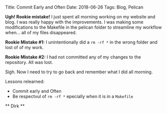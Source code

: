Title: Commit Early and Often
Date: 2018-06-26
Tags: Blog, Pelican

**Ugh! Rookie mistake!**  I just spent all morning working on my website and blog.  I was really happy with the improvements. I was making some modifications to the Makefile in the pelican folder to streamline my workflow when... all of my files disappeared.

**Rookie Mistake #1:** I unintentionally did a ```rm -rf *``` in the wrong folder and lost of of my work.

**Rookie Mistake #2:** I had not committed any of my changes to the repository.  All was lost.  

Sigh. Now I need to try to go back and remember what I did all morning.  

Lessons relearned:

- Commit early and Often
- Be respectvul of ```rm -rf *``` epecially when it is in a ```Makefile```

** Dirk **
